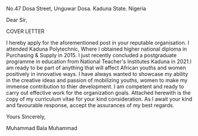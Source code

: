 
No.47 Dosa Street,
Unguwar Dosa.
Kaduna State.
Nigeria

Dear Sir,

COVER LETTER

I hereby apply for the aforementioned post in your reputable organisation.
I attended Kaduna Polytechnic, Where I obtained higher national diploma in Purchasing & Supply in 2015.
I just recently concluded a postgraduate programme in education from National Teacher's Institutes Kaduna in 2021.I am ready to be part of anything that will affect African youths and women positively in innovative ways.
I have always wanted to showcase my ability in the creative ideas and passion of mobilizing youths, women to make my immense contribution to thier development.
I am competent and ready to carry out effective work for the organization goals.
Attached herewith is the copy of my curriculum vitae for your kind consideration.
As I await your kind and favourable response, accept the assurances of my best regards.

Yours Sincerely,

Muhammad Bala Muhammad
